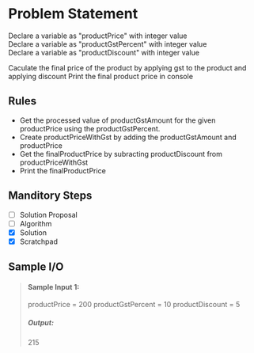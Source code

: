 # Problem Statement   

Declare a variable as "productPrice" with integer value            
Declare a variable as "productGstPercent" with integer value       
Declare a variable as "productDiscount" with integer value            

Caculate the final price of the product by applying gst to the product and applying discount 
Print the final product price in console      

## Rules

* Get the processed value of productGstAmount for the given productPrice using the productGstPercent.
* Create productPriceWithGst by adding the productGstAmount and productPrice
* Get the finalProductPrice by subracting productDiscount from productPriceWithGst
* Print the finalProductPrice


## Manditory Steps

- [ ] Solution Proposal
- [ ] Algorithm
- [x] Solution
- [x] Scratchpad

## Sample I/O

> #### Sample Input 1:
> productPrice = 200
> productGstPercent  = 10
> productDiscount = 5
>
> ##### Output:
> 215


